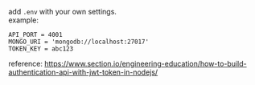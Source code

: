 add `.env` with your own settings.  
example:
```.env
API_PORT = 4001
MONGO_URI = 'mongodb://localhost:27017'
TOKEN_KEY = abc123
```

reference:
https://www.section.io/engineering-education/how-to-build-authentication-api-with-jwt-token-in-nodejs/